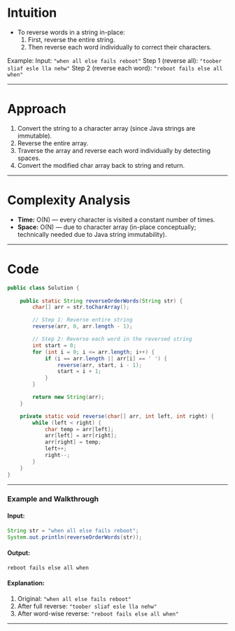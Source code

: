 # Intuition

* To reverse words in a string in-place:
  1. First, reverse the entire string.
  2. Then reverse each word individually to correct their characters.

Example:
Input: `"when all else fails reboot"`
Step 1 (reverse all): `"toober sliaf esle lla nehw"`
Step 2 (reverse each word): `"reboot fails else all when"` 

---

# Approach

1. Convert the string to a character array (since Java strings are immutable).
2. Reverse the entire array.
3. Traverse the array and reverse each word individually by detecting spaces.
4. Convert the modified char array back to string and return.

---

# Complexity Analysis

* **Time:** O(N) — every character is visited a constant number of times.
* **Space:** O(N) — due to character array (in-place conceptually; technically needed due to Java string immutability).

---

# Code

```java
public class Solution {
    
    public static String reverseOrderWords(String str) {
        char[] arr = str.toCharArray();

        // Step 1: Reverse entire string
        reverse(arr, 0, arr.length - 1);

        // Step 2: Reverse each word in the reversed string
        int start = 0;
        for (int i = 0; i <= arr.length; i++) {
            if (i == arr.length || arr[i] == ' ') {
                reverse(arr, start, i - 1);
                start = i + 1;
            }
        }

        return new String(arr);
    }

    private static void reverse(char[] arr, int left, int right) {
        while (left < right) {
            char temp = arr[left];
            arr[left] = arr[right];
            arr[right] = temp;
            left++;
            right--;
        }
    }
}

```

---

### **Example and Walkthrough**

#### Input:

```java
String str = "when all else fails reboot";
System.out.println(reverseOrderWords(str));
```

#### Output:

```
reboot fails else all when
```

#### Explanation:

1. Original: `"when all else fails reboot"`
2. After full reverse: `"toober sliaf esle lla nehw"`
3. After word-wise reverse: `"reboot fails else all when"`

---
